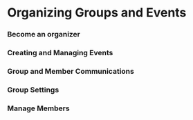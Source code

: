 # Organizing Groups and Events

### Become an organizer

### Creating and Managing Events

### Group and Member Communications

### Group Settings

### Manage Members